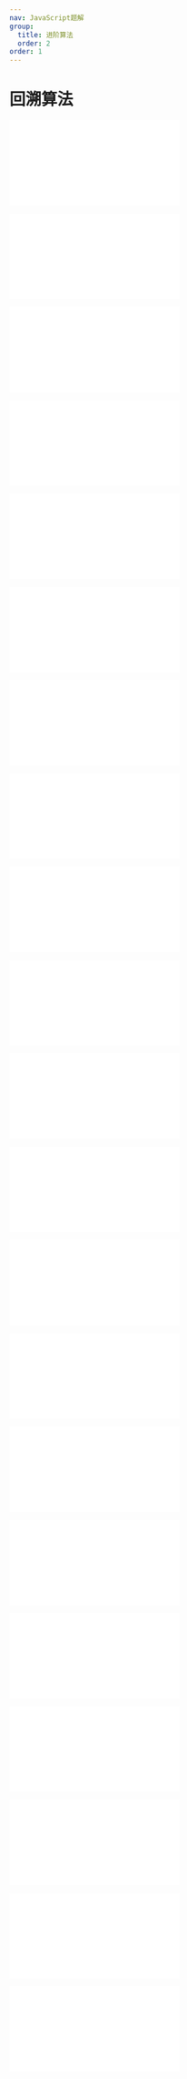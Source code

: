 ```yaml
---
nav: JavaScript题解
group:
  title: 进阶算法
  order: 2
order: 1
---
```


# 回溯算法

<embed src="@/example/回溯/17.电话号码的字母组合.md"></embed>

<embed src="@/example/回溯/39.组合总和.md"></embed>

<embed src="@/example/回溯/40.组合总和-ii.md"></embed>

<embed src="@/example/回溯/46.全排列.md"></embed>

<embed src="@/example/回溯/47.全排列-ii.md"></embed>

<embed src="@/example/回溯/51.n-皇后.md"></embed>

<embed src="@/example/回溯/77.组合.md"></embed>

<embed src="@/example/回溯/78.子集.md"></embed>

<embed src="@/example/回溯/79.单词搜索.md"></embed>

<embed src="@/example/回溯/90.子集-ii.md"></embed>

<embed src="@/example/回溯/216.组合总和-iii.md"></embed>

<embed src="@/example/回溯/491.递增子序列.md"></embed>

<embed src="@/example/回溯/733.图像渲染.md"></embed>

<embed src="@/example/回溯/784.字母大小写全排列.md"></embed>

<embed src="@/example/回溯/剑指Offer38.字符串的排列.md"></embed>

<embed src="@/example/回溯/剑指OfferII079.所有子集.md"></embed>

<embed src="@/example/回溯/剑指OfferII080.含有k个元素的组合.md"></embed>

<embed src="@/example/回溯/剑指OfferII081.允许重复选择元素的组合.md"></embed>

<embed src="@/example/回溯/剑指OfferII082.含有重复元素集合的组合.md"></embed>

<embed src="@/example/回溯/剑指OfferII083.没有重复元素集合的全排列.md"></embed>

<embed src="@/example/回溯/剑指OfferII084.含有重复元素集合的全排列.md"></embed>
